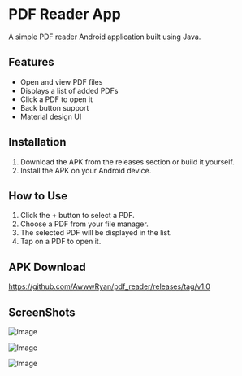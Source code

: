 # PDF Reader App

A simple PDF reader Android application built using Java.

## Features
- Open and view PDF files
- Displays a list of added PDFs
- Click a PDF to open it
- Back button support
- Material design UI

## Installation
1. Download the APK from the releases section or build it yourself.
2. Install the APK on your Android device.

## How to Use
1. Click the **+** button to select a PDF.
2. Choose a PDF from your file manager.
3. The selected PDF will be displayed in the list.
4. Tap on a PDF to open it.

## APK Download
https://github.com/AwwwRyan/pdf_reader/releases/tag/v1.0

## ScreenShots
![Image](https://github.com/user-attachments/assets/263289f0-b6c4-4140-a9e3-751d01b8b30a)

![Image](https://github.com/user-attachments/assets/6a2a9e65-c666-41c5-bc18-5400aa983265)

![Image](https://github.com/user-attachments/assets/e7db117e-33c4-4376-bf84-fdf4842b4051)

